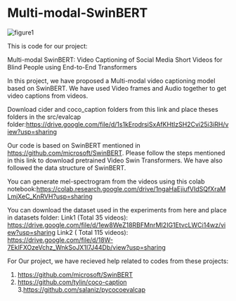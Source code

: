 # Multi-modal-SwinBERT

![figure1](https://user-images.githubusercontent.com/54786155/207969466-f7fc2743-0e00-49e4-bfc9-2f2a64c3599d.png)


This is code for our project: 

Multi-modal SwinBERT: Video Captioning of Social Media Short Videos for Blind People using End-to-End Transformers


In this project, we have proposed a Multi-modal video captioning model based on SwinBERT. We have used Video frames and Audio together to get video captions from videos.


Download cider and coco_caption folders from this link and place theses folders in the src/evalcap folder:https://drive.google.com/file/d/1s1kErodrsiSxAfKHtIzSH2Cvi25i3iRH/view?usp=sharing 

Our code is based on SwinBERT mentioned in https://github.com/microsoft/SwinBERT. Please follow the steps mentioned in this link to download pretrained Video Swin Transformers. We have also followed the data structure of SwinBERT. 

You can generate mel-spectrogram from the videos using this colab notebook:https://colab.research.google.com/drive/1ngaHaEjiufVIdSQfXraMLmjXeC_KnRVH?usp=sharing

You can download the dataset used in the experiments from here and place in datasets folder:
Link1 (Total 35 videos):
https://drive.google.com/file/d/1ew8WeZ18RBFMnrMI2IG1EtvcLWCi14wz/view?usp=sharing
Link2 ( Total 115 videos):
https://drive.google.com/file/d/18W-7EklFXOzeVchz_WnkSoJX1I7J44Db/view?usp=sharing

For Our project, we have recieved help related to codes from these projects:
1. https://github.com/microsoft/SwinBERT
2. https://github.com/tylin/coco-caption
3.https://github.com/salaniz/pycocoevalcap




